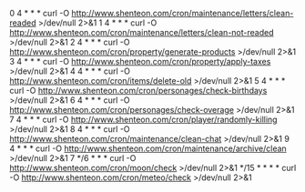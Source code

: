 0 4 * * * curl -O http://www.shenteon.com/cron/maintenance/letters/clean-readed >/dev/null 2>&1
1 4 * * * curl -O http://www.shenteon.com/cron/maintenance/letters/clean-not-readed >/dev/null 2>&1
2 4 * * * curl -O http://www.shenteon.com/cron/property/generate-products >/dev/null 2>&1
3 4 * * * curl -O http://www.shenteon.com/cron/property/apply-taxes >/dev/null 2>&1
4 4 * * * curl -O http://www.shenteon.com/cron/items/delete-old >/dev/null 2>&1
5 4 * * * curl -O http://www.shenteon.com/cron/personages/check-birthdays >/dev/null 2>&1
6 4 * * * curl -O http://www.shenteon.com/cron/personages/check-overage >/dev/null 2>&1
7 4 * * * curl -O http://www.shenteon.com/cron/player/randomly-killing >/dev/null 2>&1
8 4 * * * curl -O http://www.shenteon.com/cron/maintenance/clean-chat >/dev/null 2>&1
9 4 * * * curl -O http://www.shenteon.com/cron/maintenance/archive/clean >/dev/null 2>&1
7 */6 * * * curl -O  http://www.shenteon.com/cron/moon/check >/dev/null 2>&1
*/15 * * * * curl -O http://www.shenteon.com/cron/meteo/check >/dev/null 2>&1